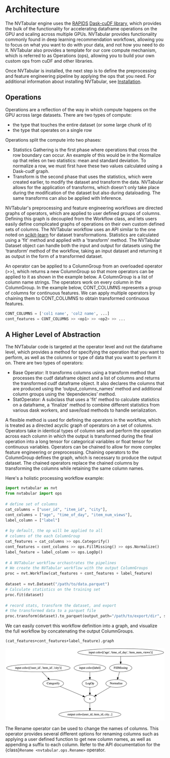 # Architecture

The NVTabular engine uses the [RAPIDS](http://www.rapids.ai) [Dask-cuDF library](https://github.com/rapidsai/dask-cuda), which provides the bulk of the functionality for accelerating dataframe operations on the GPU and scaling across multiple GPUs. NVTabular provides functionality commonly found in deep learning recommendation workflows, allowing you to focus on what you want to do with your data, and not how you need to do it. NVTabular also provides a template for our core compute mechanism, which is referred to as Operations (ops), allowing you to build your own custom ops from cuDF and other libraries.

Once NVTabular is installed, the next step is to define the preprocessing and feature engineering pipeline by applying the ops that you need. For additional information about installing NVTabular, see [Installation](https://nvidia-merlin.github.io/NVTabular/stable/Introduction.html#installation).

## Operations

Operations are a reflection of the way in which compute happens on the GPU across large datasets. There are two types of compute:

- the type that touches the entire dataset (or some large chunk of it)
- the type that operates on a single row

Operations split the compute into two phases:

- Statistics Gathering is the first phase where operations that cross the row boundary can occur. An example of this would be in the Normalize op that relies on two statistics: mean and standard deviation. To normalize a row, we must first have these two values calculated using a Dask-cudf graph.
- Transform is the second phase that uses the statistics, which were created earlier, to modify the dataset and transform the data. NVTabular allows for the application of transforms, which doesn't only take place during the modification of the dataset but also during dataloading. The same transforms can also be applied with Inference.

NVTabular's preprocessing and feature engineering workflows are directed graphs of operators, which are applied to user defined groups of columns. Defining this graph is decoupled from the Workflow class, and lets users easily define complicated graphs of operations on their own custom defined sets of columns. The NVTabular workflow uses an API similar to the one noted on [scikit-learn](https://scikit-learn.org/stable/data_transforms.html) for dataset transformations. Statistics are calculated using a 'fit' method and applied with a 'transform' method. The NVTabular Dataset object can handle both the input and output for datasets using the ‘transform’ method of the workflow, taking an input dataset and returning it as output in the form of a transformed dataset.

An operator can be applied to a ColumnGroup from an overloaded operator (>>), which returns a new ColumnGroup so that more operators can be applied to it as shown in the example below. A ColumnGroup is a list of column name strings. The operators work on every column in the ColumnGroup. In the example below, CONT_COLUMNS represents a group of columns for continuous features. We can apply multiple operators by chaining them to CONT_COLUMNS to obtain transformed continuous features.

```python
CONT_COLUMNS = ['col1 name', 'col2 name', ...]
cont_features = CONT_COLUMNS >> <op1> >> <op2> >> ...
```

## A Higher Level of Abstraction

The NVTabular code is targeted at the operator level and not the dataframe level, which provides a method for specifying the operation that you want to perform, as well as the columns or type of data that you want to perform it on. There are two types of operators:

- Base Operator: It transforms columns using a transform method that processes the cudf dataframe object and a list of columns and returns the transformed cudf dataframe object. It also declares the columns that are produced using the ‘output_columns_names’ method and additional column groups using the ‘dependencies’ method.
- StatOperator: A subclass that uses a 'fit' method to calculate statistics on a dataframe, a 'finalize' method to combine different statistics from various dask workers, and save/load methods to handle serialization.

A flexible method is used for defining the operators in the workflow, which is treated as a directed acyclic graph of operators on a set of columns. Operators take in identical types of column sets and perform the operation across each column in which the output is transformed during the final operation into a long tensor for categorical variables or float tensor for continuous variables. Operators can be chained to allow for more complex feature engineering or preprocessing. Chaining operators to the ColumnGroup defines the graph, which is necessary to produce the output dataset. The chained operators replace the chained columns by transforming the columns while retaining the same column names.

Here's a holistic processing workflow example:

```python
import nvtabular as nvt
from nvtabular import ops

# define set of columns
cat_columns = ["user_id", "item_id", "city"],
cont_columns = ["age", "time_of_day", "item_num_views"],
label_column = ["label"]

# by default, the op will be applied to all
# columns of the each ColumnGroup
cat_features = cat_columns >> ops.Categorify()
cont_features = cont_columns >> ops.FillMissing() >> ops.Normalize()
label_feature = label_column >> ops.LogOp()

# A NVTabular workflow orchastrates the pipelines
# We create the NVTabular workflow with the output ColumnGroups
proc = nvt.Workflow(cat_features + cont_features + label_feature)

dataset = nvt.Dataset("/path/to/data.parquet")
# Calculate statistics on the training set
proc.fit(dataset)

# record stats, transform the dataset, and export
# the transformed data to a parquet file
proc.transform(dataset).to_parquet(output_path="/path/to/export/dir", shuffle=nvt.io.Shuffle.PER_WORKER)
```

We can easily convert this workflow definition into a graph, and visualize the full workflow by concatenating the output ColumnGroups.

```
(cat_features+cont_features+label_feature).graph
```

![NVTabular Workflow Graph](/images/nvt_workflow_graph.png)

The Rename operator can be used to change the names of columns. This operator provides several different options for renaming columns such as applying a user defined function to get new column names, as well as appending a suffix to each column. Refer to the API documentation for the {class}`Rename <nvtabular.ops.Rename>` operator.
